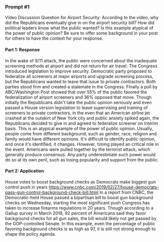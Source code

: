 ### Prompt #1
Video Discussion Question for Airport Security: According to the video, why did the Republicans eventually give in on the airport security bill? How did political leaders know what the public wanted? Is this example atypical of the power of public opinion? Be sure to offer some background in your post for others to have the context for your response.

#### Part 1: Response
In the wake of 9/11 attack, the public were concerned about the inadequate screening methods at airport and did not return for air travel. The Congress introduced legislation to improve security. Democratic party proposed to federalize all screeners at major airports and upgrade screening process, but the Republicans wanted to leave that issue to private contractors. Both parties stood firm and created a stalemate in the Congress. Finally a poll by ABC/Washington Post showed that over 55% of the public favored the federalization of airport screeners and 36% opposed that move. Though initially the Republicans didn't take the public opinion seriously and even passed a House version legislation to leave supervising and training of screeners to private contractors, in the even that an American airline jet crashed at the outskirt of New York city and public anxiety spiked again, the Republicans decided to give in and agreed to federalize screener on interim basis.
This is an atypical example of the power of public opinion. Usually, people come from different background, such as gender, race, religion and family would have different opinions. It's difficult to identify public opinion, and once it's identified, it changes.
However, timing played an critical role in the event. Americans were pulled together by the terrorist attack, which generally produce consensus. Any party underestimate such power would do so at its own peril, such as losing popularity and support from the public.

#### Part 2: Application
House votes to boost background checks as Democrats make biggest gun control push in years
https://www.cnbc.com/2019/02/27/house-democrats-pass-gun-control-background-check-bill.html
In a report from CNBC, the Democratic-held House passed a bipartisan bill to boost gun background checks on Wednesday, starting the most significant push Congress has taken to increase firearms regulations in 20 years. Though according to a Gallup survey in March 2018, 92 percent of Americans said they favor background checks for all gun sales, the bill would likely not get passed by the GOP-controlled Senate.
In this example, even the percentage of public favoring background checks is as high as 97, it is still not strong enough to shape the policy agenda.
